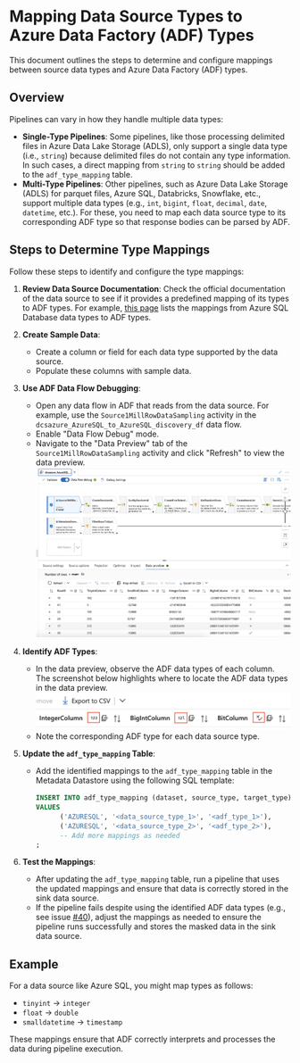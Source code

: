 # Mapping Data Source Types to Azure Data Factory (ADF) Types

This document outlines the steps to determine and configure mappings between source data types and 
Azure Data Factory (ADF) types. 

## Overview

Pipelines can vary in how they handle multiple data types:

- **Single-Type Pipelines**: Some pipelines, like those processing delimited files in Azure Data Lake Storage (ADLS), 
only support a single data type (i.e., `string`) because delimited files do not contain any type information. 
In such cases, a direct mapping from `string` to `string` should be added to the `adf_type_mapping` table.
- **Multi-Type Pipelines**: Other pipelines, such as Azure Data Lake Storage (ADLS) for parquet files, Azure SQL, 
Databricks, Snowflake, etc., support multiple data types (e.g., `int`, `bigint`, `float`, `decimal`, `date`, 
`datetime`, etc.). For these, you need to map each data source type to its corresponding ADF type so that 
response bodies can be parsed by ADF.

## Steps to Determine Type Mappings

Follow these steps to identify and configure the type mappings:

1. **Review Data Source Documentation**: Check the official documentation of the data source to see if it provides 
a predefined mapping of its types to ADF types. For example, [this page](https://learn.microsoft.com/en-us/azure/data-factory/connector-azure-sql-database?tabs=data-factory#data-type-mapping-for-azure-sql-database) lists 
the mappings from Azure SQL Database data types to ADF types.

2. **Create Sample Data**:
    - Create a column or field for each data type supported by the data source.
    - Populate these columns with sample data.

3. **Use ADF Data Flow Debugging**:
    - Open any data flow in ADF that reads from the data source. For example, use the 
    `Source1MillRowDataSampling` activity in the `dcsazure_AzureSQL_to_AzureSQL_discovery_df` data flow.
    - Enable "Data Flow Debug" mode.
    - Navigate to the "Data Preview" tab of the `Source1MillRowDataSampling` activity and click "Refresh" to view 
    the data preview.
    ![data preview](../images/ADF%20Data%20Preview.png)

4. **Identify ADF Types**:
    - In the data preview, observe the ADF data types of each column. The screenshot below highlights where to locate 
    the ADF data types in the data preview.
    ![data preview](../images/ADF%20Data%20Type.png)
    - Note the corresponding ADF type for each data source type.

5. **Update the `adf_type_mapping` Table**:
    - Add the identified mappings to the `adf_type_mapping` table in the Metadata Datastore using the following 
    SQL template:
      ```sql
      INSERT INTO adf_type_mapping (dataset, source_type, target_type)
      VALUES
            ('AZURESQL', '<data_source_type_1>', '<adf_type_1>'),
            ('AZURESQL', '<data_source_type_2>', '<adf_type_2>'),
            -- Add more mappings as needed
      ;
      ```

6. **Test the Mappings**:
    - After updating the `adf_type_mapping` table, run a pipeline that uses the updated mappings and ensure that 
    data is correctly stored in the sink data source.
    - If the pipeline fails despite using the identified ADF data types (e.g., see issue [#40](https://github.com/delphix/dcs-for-azure-templates/issues/40)), 
    adjust the mappings as needed to ensure the pipeline runs successfully and stores the masked data in the sink data source.

## Example

For a data source like Azure SQL, you might map types as follows:
- `tinyint` → `integer`
- `float` → `double`
- `smalldatetime` → `timestamp`

These mappings ensure that ADF correctly interprets and processes the data during pipeline execution.
